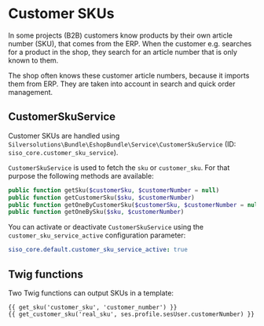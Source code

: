 # Customer SKUs

In some projects (B2B) customers know products by their own article number (SKU), that comes from the ERP.
When the customer e.g. searches for a product in the shop, they search for an article number that is only known to them.

The shop often knows these customer article numbers, because it imports them from ERP.
They are taken into account in search and quick order management.

## CustomerSkuService

Customer SKUs are handled using `Silversolutions\Bundle\EshopBundle\Service\CustomerSkuService` (ID: `siso_core.customer_sku_service`).

`CustomerSkuService` is used to fetch the `sku` or `customer_sku`. For that purpose the following methods are available:

``` php
public function getSku($customerSku, $customerNumber = null)
public function getCustomerSku($sku, $customerNumber)
public function getOneByCustomerSku($customerSku, $customerNumber = null)
public function getOneBySku($sku, $customerNumber)
```

You can activate or deactivate `CustomerSkuService` using the `customer_sku_service_active` configuration parameter:

``` yaml
siso_core.default.customer_sku_service_active: true
```

## Twig functions

Two Twig functions can output SKUs in a template:

``` html+twig
{{ get_sku('customer_sku', 'customer_number') }}
{{ get_customer_sku('real_sku', ses.profile.sesUser.customerNumber) }}
```
